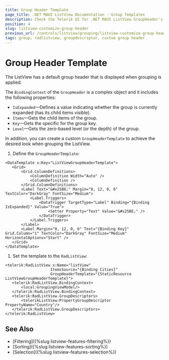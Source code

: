 ```yaml
---
title: Group Header Template
page_title: .NET MAUI ListView Documentation - Group Templates
description: Check the Telerik UI for .NET MAUI ListView GroupHeader's BindingContext properties and how to define a custom GroupHeaderTemplate.
position: 4
slug: listview-customize-group-header
previous_url: /controls/listview/grouping/listview-customize-group-header
tags: group, radlistview, groupdescriptor, custom group header
---
```


# Group Header Template

The ListView has a default group header that is displayed when grouping is applied.

The `BindingContext` of the `GroupHeader` is a complex object and it includes the following properties:

- `IsExpanded`&mdash;Defines a value indicating whether the group is currently expanded (has its child items visible).
- `Items`&mdash;Gets the child items of the group.
- `Key`&mdash;Gets the specific for the group key.
- `Level`&mdash;Gets the zero-based level (or the depth) of the group.

In addition, you can create a custom `GroupHeaderTemplate` to achieve the desired look when grouping the ListView.

1. Define the `GroupHeaderTemplate`:

 ```XAML
<DataTemplate x:Key="ListViewGroupHeaderTemplate">
    <Grid>
        <Grid.ColumnDefinitions>
            <ColumnDefinition Width="Auto" />
            <ColumnDefinition />
        </Grid.ColumnDefinitions>
        <Label Text="&#x25B8;" Margin="8, 12, 0, 6" TextColor="DarkGray" FontSize="Medium">
            <Label.Triggers>
                <DataTrigger TargetType="Label" Binding="{Binding IsExpanded}" Value="True">
                    <Setter Property="Text" Value="&#x25BE;" />
                </DataTrigger>
            </Label.Triggers>
        </Label>
        <Label Margin="0, 12, 0, 6" Text="{Binding Key}" Grid.Column="1" TextColor="DarkGray" FontSize="Medium" HorizontalOptions="Start" />
    </Grid>
</DataTemplate>
 ```

1. Set the template to the `RadListView`:

 ```XAML
<telerik:RadListView x:Name="listView" 
					 ItemsSource="{Binding Cities}"
                     GroupHeaderTemplate="{StaticResource ListViewGroupHeaderTemplate}">
    <telerik:RadListView.BindingContext>
        <local:GroupingViewModel/>
    </telerik:RadListView.BindingContext>
    <telerik:RadListView.GroupDescriptors>
        <telerikListView:PropertyGroupDescriptor PropertyName="Country"/>
    </telerik:RadListView.GroupDescriptors>
</telerik:RadListView>
 ```

## See Also

- [Filtering]({%slug listview-features-filtering%})
- [Sorting]({%slug listview-features-sorting%})
- [Selection]({%slug listview-features-selection%})

